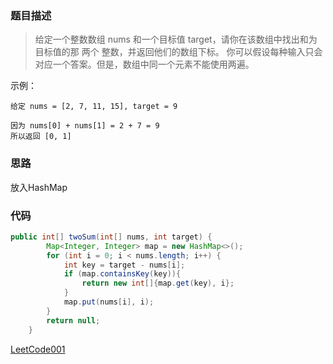 ### 题目描述

> 给定一个整数数组 nums 和一个目标值 target，请你在该数组中找出和为目标值的那 两个 整数，并返回他们的数组下标。
> 你可以假设每种输入只会对应一个答案。但是，数组中同一个元素不能使用两遍。

示例：
```
给定 nums = [2, 7, 11, 15], target = 9

因为 nums[0] + nums[1] = 2 + 7 = 9
所以返回 [0, 1]
```
### 思路
放入HashMap

### 代码
```java
public int[] twoSum(int[] nums, int target) {
        Map<Integer, Integer> map = new HashMap<>();
        for (int i = 0; i < nums.length; i++) {
            int key = target - nums[i];
            if (map.containsKey(key)){
                return new int[]{map.get(key), i};
            }
            map.put(nums[i], i);
        }
        return null;
    }
```

[LeetCode001](https://github.com/HelloSummer5/LeetCodeDemo/blob/master/src/com/leetcode/array/LeetCode001.java "悬停显示")
